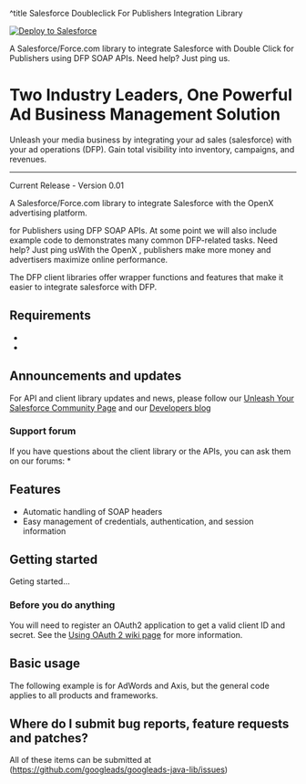^title Salesforce Doubleclick For Publishers Integration Library

<a href="https://githubsfdeploy.herokuapp.com?owner=unleashYourSalesforce&repo=Salesforce-DFP-Integration-Library">
  <img alt="Deploy to Salesforce"
       src="https://raw.githubusercontent.com/afawcett/githubsfdeploy/master/src/main/webapp/resources/img/deploy.png">
</a>

A Salesforce/Force.com library to integrate Salesforce with Double Click for Publishers using DFP SOAP APIs. Need help? Just ping us.


Two Industry Leaders, One Powerful Ad Business Management Solution
==================================================================

Unleash your media business by integrating your ad sales (salesforce) with your ad operations (DFP). Gain total visibility into inventory, campaigns, and revenues.

---
Current Release - Version 0.01

A Salesforce/Force.com library to integrate Salesforce with the OpenX advertising platform. 

for Publishers using DFP SOAP APIs. At some point we will also include example code to demonstrates many common DFP-related tasks. Need help? Just ping usWith the OpenX , publishers make more money and advertisers maximize online performance.

The DFP client libraries offer wrapper functions and features that make it easier to integrate salesforce with DFP.


## Requirements

  * 
  * 

## Announcements and updates

For API and client library updates and news, please follow our [Unleash Your Salesforce Community Page](https://success.salesforce.com/_ui/core/chatter/groups/GroupProfilePage?g=0F9300000001oYD) and our [ Developers blog](http://googleadsdeveloper.blogspot.com/) 

### Support forum

If you have questions about the client library or the APIs, you can ask them on our forums:
  * 


## Features

  * Automatic handling of SOAP headers
  * Easy management of credentials, authentication, and session information


## Getting started

Geting started...

### Before you do anything

You will need to register an OAuth2 application to get a valid client ID and secret. See the [Using OAuth 2 wiki page](https://github.com/googleads/googleads-java-lib/wiki/Using-OAuth-2.0) for more information.


## Basic usage

The following example is for AdWords and Axis, but the general code applies
to all products and frameworks.


## Where do I submit bug reports, feature requests and patches?

All of these items can be submitted at (https://github.com/googleads/googleads-java-lib/issues)
